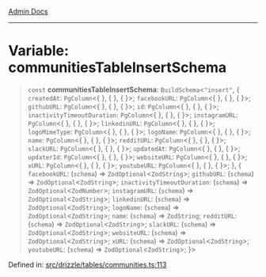 [Admin Docs](/)

***

# Variable: communitiesTableInsertSchema

> `const` **communitiesTableInsertSchema**: `BuildSchema`\<`"insert"`, \{ `createdAt`: `PgColumn`\<\{ \}, \{ \}, \{ \}\>; `facebookURL`: `PgColumn`\<\{ \}, \{ \}, \{ \}\>; `githubURL`: `PgColumn`\<\{ \}, \{ \}, \{ \}\>; `id`: `PgColumn`\<\{ \}, \{ \}, \{ \}\>; `inactivityTimeoutDuration`: `PgColumn`\<\{ \}, \{ \}, \{ \}\>; `instagramURL`: `PgColumn`\<\{ \}, \{ \}, \{ \}\>; `linkedinURL`: `PgColumn`\<\{ \}, \{ \}, \{ \}\>; `logoMimeType`: `PgColumn`\<\{ \}, \{ \}, \{ \}\>; `logoName`: `PgColumn`\<\{ \}, \{ \}, \{ \}\>; `name`: `PgColumn`\<\{ \}, \{ \}, \{ \}\>; `redditURL`: `PgColumn`\<\{ \}, \{ \}, \{ \}\>; `slackURL`: `PgColumn`\<\{ \}, \{ \}, \{ \}\>; `updatedAt`: `PgColumn`\<\{ \}, \{ \}, \{ \}\>; `updaterId`: `PgColumn`\<\{ \}, \{ \}, \{ \}\>; `websiteURL`: `PgColumn`\<\{ \}, \{ \}, \{ \}\>; `xURL`: `PgColumn`\<\{ \}, \{ \}, \{ \}\>; `youtubeURL`: `PgColumn`\<\{ \}, \{ \}, \{ \}\>; \}, \{ `facebookURL`: (`schema`) => `ZodOptional`\<`ZodString`\>; `githubURL`: (`schema`) => `ZodOptional`\<`ZodString`\>; `inactivityTimeoutDuration`: (`schema`) => `ZodOptional`\<`ZodNumber`\>; `instagramURL`: (`schema`) => `ZodOptional`\<`ZodString`\>; `linkedinURL`: (`schema`) => `ZodOptional`\<`ZodString`\>; `logoName`: (`schema`) => `ZodOptional`\<`ZodString`\>; `name`: (`schema`) => `ZodString`; `redditURL`: (`schema`) => `ZodOptional`\<`ZodString`\>; `slackURL`: (`schema`) => `ZodOptional`\<`ZodString`\>; `websiteURL`: (`schema`) => `ZodOptional`\<`ZodString`\>; `xURL`: (`schema`) => `ZodOptional`\<`ZodString`\>; `youtubeURL`: (`schema`) => `ZodOptional`\<`ZodString`\>; \}\>

Defined in: [src/drizzle/tables/communities.ts:113](https://github.com/Sourya07/talawa-api/blob/3df16fa5fb47e8947dc575f048aef648ae9ebcf8/src/drizzle/tables/communities.ts#L113)
